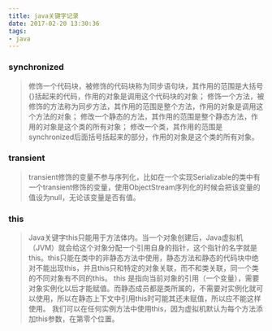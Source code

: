 ```yaml
---
title: java关键字记录
date: 2017-02-20 13:30:36
tags:
- java
---
```


### synchronized
> 修饰一个代码块，被修饰的代码块称为同步语句块，其作用的范围是大括号{}括起来的代码，作用的对象是调用这个代码块的对象； 
修饰一个方法，被修饰的方法称为同步方法，其作用的范围是整个方法，作用的对象是调用这个方法的对象； 
修改一个静态的方法，其作用的范围是整个静态方法，作用的对象是这个类的所有对象； 
修改一个类，其作用的范围是synchronized后面括号括起来的部分，作用的对象是这个类的所有对象。

### transient
> transient修饰的变量不参与序列化，比如在一个实现Serializable的类中有一个transient修饰的变量，使用ObjectStream序列化的时候会把该变量的值设为null，无论该变量是否有值。

###  this
> Java关键字this只能用于方法体内。当一个对象创建后，Java虚拟机（JVM）就会给这个对象分配一个引用自身的指针，这个指针的名字就是 this。this只能在类中的非静态方法中使用，静态方法和静态的代码块中绝对不能出现this，并且this只和特定的对象关联，而不和类关联，同一个类的不同对象有不同的this。
this 是指向当前对象的引用（一个变量），需要对象实例化以后才能赋值。而静态成员都是类所属的，不需要对实例化就可以使用，所以在静态上下文中引用this时可能其还未赋值，所以应不能这样使用。
我们可以在任何实例方法中使用this，因为虚拟机默认为每个方法添加this参数，在第零个位置。
